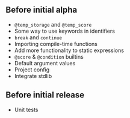 ## Before initial alpha
- `@temp_storage` and `@temp_score`
- Some way to use keywords in identifiers
- `break` and `continue`
- Importing compile-time functions
- Add more functionality to static expressions
- `@score` & `@condition` builtins
- Default argument values
- Project config
- Integrate stdlib

## Before initial release
- Unit tests
